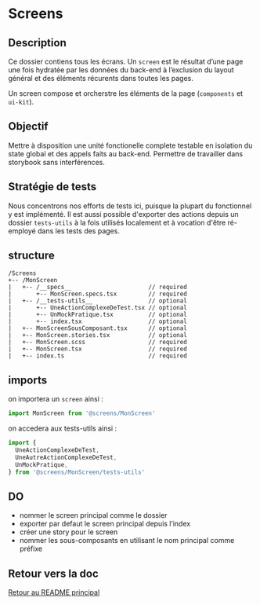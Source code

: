 # Screens

## Description

Ce dossier contiens tous les écrans. Un `screen` est le résultat d’une page une fois hydratée par les données du back-end à l’exclusion du layout général et des éléments récurents dans toutes les pages.

Un screen compose et orcherstre les éléments de la page (`components` et `ui-kit`).

## Objectif

Mettre à disposition une unité fonctionelle complete testable en isolation du state global et des appels faits au back-end. Permettre de travailler dans storybook sans interférences.

## Stratégie de tests

Nous concentrons nos efforts de tests ici, puisque la plupart du fonctionnel y est implémenté. Il est aussi possible d'exporter des actions depuis un dossier `tests-utils` à la fois utilisés localement et à vocation d'être ré-employé dans les tests des pages.

## structure

```
/Screens
+-- /MonScreen
|   +-- /__specs__                      // required
|       +-- MonScreen.specs.tsx         // required
|   +-- /__tests-utils__                // optional
|       +-- UneActionComplexeDeTest.tsx // optional
|       +-- UnMockPratique.tsx          // optional
|       +-- index.tsx                   // optional
|   +-- MonScreenSousComposant.tsx      // optional
|   +-- MonScreen.stories.tsx           // optional
|   +-- MonScreen.scss                  // required
|   +-- MonScreen.tsx                   // required
|   +-- index.ts                        // required
```

## imports

on importera un `screen` ainsi :

```js
import MonScreen from '@screens/MonScreen'
```

on accedera aux tests-utils ainsi :

```js
import {
  UneActionComplexeDeTest,
  UneAutreActionComplexeDeTest,
  UnMockPratique,
} from '@screens/MonScreen/tests-utils'
```

## DO

- nommer le screen principal comme le dossier
- exporter par defaut le screen principal depuis l’index
- créer une story pour le screen
- nommer les sous-composants en utilisant le nom principal comme préfixe

## Retour vers la doc

[Retour au README principal](../README.md)
